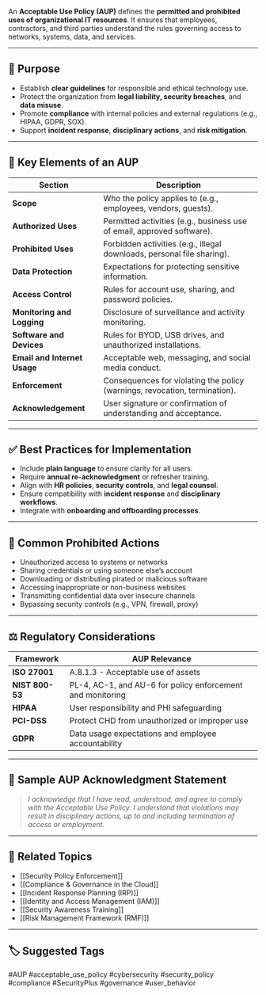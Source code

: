 An **Acceptable Use Policy (AUP)** defines the **permitted and prohibited uses of organizational IT resources**. It ensures that employees, contractors, and third parties understand the rules governing access to networks, systems, data, and services.

---

## 🎯 Purpose

- Establish **clear guidelines** for responsible and ethical technology use.
- Protect the organization from **legal liability, security breaches**, and **data misuse**.
- Promote **compliance** with internal policies and external regulations (e.g., HIPAA, GDPR, SOX).
- Support **incident response**, **disciplinary actions**, and **risk mitigation**.

---

## 🧱 Key Elements of an AUP

| Section                     | Description                                                            |
|-----------------------------|------------------------------------------------------------------------|
| **Scope**                    | Who the policy applies to (e.g., employees, vendors, guests).          |
| **Authorized Uses**          | Permitted activities (e.g., business use of email, approved software). |
| **Prohibited Uses**          | Forbidden activities (e.g., illegal downloads, personal file sharing). |
| **Data Protection**          | Expectations for protecting sensitive information.                     |
| **Access Control**           | Rules for account use, sharing, and password policies.                 |
| **Monitoring and Logging**   | Disclosure of surveillance and activity monitoring.                    |
| **Software and Devices**     | Rules for BYOD, USB drives, and unauthorized installations.            |
| **Email and Internet Usage** | Acceptable web, messaging, and social media conduct.                   |
| **Enforcement**              | Consequences for violating the policy (warnings, revocation, termination). |
| **Acknowledgement**          | User signature or confirmation of understanding and acceptance.        |

---

## ✅ Best Practices for Implementation

- Include **plain language** to ensure clarity for all users.
- Require **annual re-acknowledgment** or refresher training.
- Align with **HR policies**, **security controls**, and **legal counsel**.
- Ensure compatibility with **incident response** and **disciplinary workflows**.
- Integrate with **onboarding and offboarding processes**.

---

## 🚫 Common Prohibited Actions

- Unauthorized access to systems or networks  
- Sharing credentials or using someone else’s account  
- Downloading or distributing pirated or malicious software  
- Accessing inappropriate or non-business websites  
- Transmitting confidential data over insecure channels  
- Bypassing security controls (e.g., VPN, firewall, proxy)

---

## ⚖️ Regulatory Considerations

| Framework         | AUP Relevance                                                 |
|-------------------|---------------------------------------------------------------|
| **ISO 27001**      | A.8.1.3 - Acceptable use of assets                            |
| **NIST 800-53**    | PL-4, AC-1, and AU-6 for policy enforcement and monitoring    |
| **HIPAA**          | User responsibility and PHI safeguarding                      |
| **PCI-DSS**        | Protect CHD from unauthorized or improper use                 |
| **GDPR**           | Data usage expectations and employee accountability           |

---

## 📄 Sample AUP Acknowledgment Statement

> *I acknowledge that I have read, understood, and agree to comply with the Acceptable Use Policy. I understand that violations may result in disciplinary actions, up to and including termination of access or employment.*

---

## 🧩 Related Topics

- [[Security Policy Enforcement]]
- [[Compliance & Governance in the Cloud]]
- [[Incident Response Planning (IRP)]]
- [[Identity and Access Management (IAM)]]
- [[Security Awareness Training]]
- [[Risk Management Framework (RMF)]]

---

## 🏷 Suggested Tags

#AUP #acceptable_use_policy #cybersecurity #security_policy #compliance #SecurityPlus #governance #user_behavior
